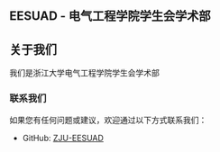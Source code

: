 ## EESUAD - 电气工程学院学生会学术部

## 关于我们

我们是浙江大学电气工程学院学生会学术部


### 联系我们

如果您有任何问题或建议，欢迎通过以下方式联系我们：

- GitHub: [ZJU-EESUAD](https://github.com/ZJU-EESUAD)


